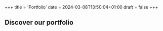 +++
title = 'Portfolio'
date = 2024-03-08T13:50:04+01:00
draft = false
+++

## Discover our portfolio
